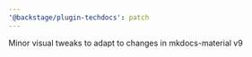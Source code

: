 ```yaml
---
'@backstage/plugin-techdocs': patch
---
```


Minor visual tweaks to adapt to changes in mkdocs-material v9
